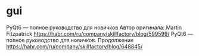 # gui 
PyQt6 — полное руководство для новичков
Автор оригинала: Martin Fitzpatrick
https://habr.com/ru/company/skillfactory/blog/599599/
PyQt6 — полное руководство для новичков. Продолжение
https://habr.com/ru/company/skillfactory/blog/648845/

